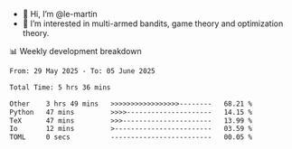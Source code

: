 - 👋 Hi, I’m @le-martin
- 👀 I’m interested in multi-armed bandits, game theory and optimization theory.
<!---- 💞️ I’m looking to collaborate on ...
- 📫 How to reach me ...-->

<!---
Tutorial for using WakaTime stats in GitHub profile: https://github.com/athul/waka-readme
-->

📊 Weekly development breakdown
<!--START_SECTION:waka-->

```txt
From: 29 May 2025 - To: 05 June 2025

Total Time: 5 hrs 36 mins

Other    3 hrs 49 mins   >>>>>>>>>>>>>>>>>--------   68.21 %
Python   47 mins         >>>>---------------------   14.15 %
TeX      47 mins         >>>----------------------   13.99 %
Io       12 mins         >------------------------   03.59 %
TOML     0 secs          -------------------------   00.05 %
```

<!--END_SECTION:waka-->

<!---
le-martin/le-martin is a ✨ special ✨ repository because its `README.md` (this file) appears on your GitHub profile.
You can click the Preview link to take a look at your changes.
--->
